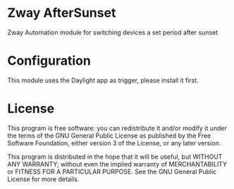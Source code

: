# Zway AfterSunset

Zway Automation module for switching devices a set period after sunset

# Configuration

This module uses the Daylight app as trigger, please install it first. 


# License

This program is free software: you can redistribute it and/or modify
it under the terms of the GNU General Public License as published by
the Free Software Foundation, either version 3 of the License, or any 
later version.

This program is distributed in the hope that it will be useful,
but WITHOUT ANY WARRANTY; without even the implied warranty of
MERCHANTABILITY or FITNESS FOR A PARTICULAR PURPOSE. See the
GNU General Public License for more details.
